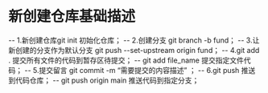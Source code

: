 # 新创建仓库基础描述
-- 1.新创建仓库git init 初始化仓库；
-- 2.创建分支 git branch -b fund；
-- 3.让新创建的分支作为默认分支 git push --set-upstream origin fund；
-- 4.git add . 提交所有文件的代码到暂存区待提交；
--   git add file_name 提交指定文件代码；
-- 5.提交留言 git commit -m “需要提交的内容描述” ；
-- 6.git push  推送到代码仓库；
--   git push origin main 推送代码到指定分支；
